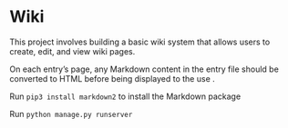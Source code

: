 # Wiki
 
This project involves building a basic wiki system that allows users to create, edit, and view wiki pages.

On each entry’s page, any Markdown content in the entry file should be converted to HTML before being displayed to the use .

Run ` pip3 install markdown2 ` to install the Markdown package

Run ` python manage.py runserver `
 
